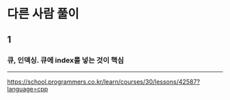 # 다른 사람 풀이
## 1

### 큐, 인덱싱. 큐에 index를 넣는 것이 핵심


---------------------------------

https://school.programmers.co.kr/learn/courses/30/lessons/42587?language=cpp